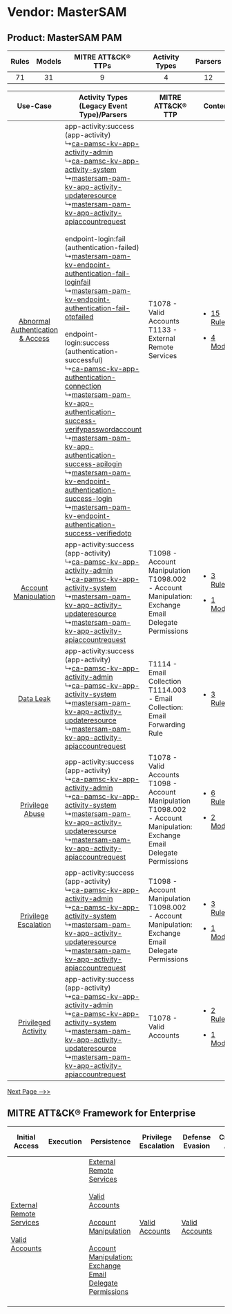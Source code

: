 Vendor: MasterSAM
=================
Product: MasterSAM PAM
----------------------
| Rules | Models | MITRE ATT&CK® TTPs | Activity Types | Parsers |
|:-----:|:------:|:------------------:|:--------------:|:-------:|
|  71   |   31   |         9          |       4        |   12    |

|    Use-Case    | Activity Types (Legacy Event Type)/Parsers    | MITRE ATT&CK® TTP    | Content    |
|:----:| ---- | ---- | ---- |
| [Abnormal Authentication & Access](../../../UseCases/uc_abnormal_authentication_&_access.md) |  app-activity:success (app-activity)<br> ↳[ca-pamsc-kv-app-activity-admin](Ps/pC_capamsckvappactivityadmin.md)<br> ↳[ca-pamsc-kv-app-activity-system](Ps/pC_capamsckvappactivitysystem.md)<br> ↳[mastersam-pam-kv-app-activity-updateresource](Ps/pC_mastersampamkvappactivityupdateresource.md)<br> ↳[mastersam-pam-kv-app-activity-apiaccountrequest](Ps/pC_mastersampamkvappactivityapiaccountrequest.md)<br><br> endpoint-login:fail (authentication-failed)<br> ↳[mastersam-pam-kv-endpoint-authentication-fail-loginfail](Ps/pC_mastersampamkvendpointauthenticationfailloginfail.md)<br> ↳[mastersam-pam-kv-endpoint-authentication-fail-otpfailed](Ps/pC_mastersampamkvendpointauthenticationfailotpfailed.md)<br><br> endpoint-login:success (authentication-successful)<br> ↳[ca-pamsc-kv-app-authentication-connection](Ps/pC_capamsckvappauthenticationconnection.md)<br> ↳[mastersam-pam-kv-app-authentication-success-verifypasswordaccount](Ps/pC_mastersampamkvappauthenticationsuccessverifypasswordaccount.md)<br> ↳[mastersam-pam-kv-app-authentication-success-apilogin](Ps/pC_mastersampamkvappauthenticationsuccessapilogin.md)<br> ↳[mastersam-pam-kv-endpoint-authentication-success-login](Ps/pC_mastersampamkvendpointauthenticationsuccesslogin.md)<br> ↳[mastersam-pam-kv-endpoint-authentication-success-verifiedotp](Ps/pC_mastersampamkvendpointauthenticationsuccessverifiedotp.md)<br> | T1078 - Valid Accounts<br>T1133 - External Remote Services<br>    | [<ul><li>15 Rules</li></ul><ul><li>4 Models</li></ul>](RM/r_m_mastersam_mastersam_pam_Abnormal_Authentication_&_Access.md) |
|    [Account Manipulation](../../../UseCases/uc_account_manipulation.md)    |  app-activity:success (app-activity)<br> ↳[ca-pamsc-kv-app-activity-admin](Ps/pC_capamsckvappactivityadmin.md)<br> ↳[ca-pamsc-kv-app-activity-system](Ps/pC_capamsckvappactivitysystem.md)<br> ↳[mastersam-pam-kv-app-activity-updateresource](Ps/pC_mastersampamkvappactivityupdateresource.md)<br> ↳[mastersam-pam-kv-app-activity-apiaccountrequest](Ps/pC_mastersampamkvappactivityapiaccountrequest.md)<br>    | T1098 - Account Manipulation<br>T1098.002 - Account Manipulation: Exchange Email Delegate Permissions<br>    | [<ul><li>3 Rules</li></ul><ul><li>1 Models</li></ul>](RM/r_m_mastersam_mastersam_pam_Account_Manipulation.md)    |
|    [Data Leak](../../../UseCases/uc_data_leak.md)    |  app-activity:success (app-activity)<br> ↳[ca-pamsc-kv-app-activity-admin](Ps/pC_capamsckvappactivityadmin.md)<br> ↳[ca-pamsc-kv-app-activity-system](Ps/pC_capamsckvappactivitysystem.md)<br> ↳[mastersam-pam-kv-app-activity-updateresource](Ps/pC_mastersampamkvappactivityupdateresource.md)<br> ↳[mastersam-pam-kv-app-activity-apiaccountrequest](Ps/pC_mastersampamkvappactivityapiaccountrequest.md)<br>    | T1114 - Email Collection<br>T1114.003 - Email Collection: Email Forwarding Rule<br>    | [<ul><li>3 Rules</li></ul>](RM/r_m_mastersam_mastersam_pam_Data_Leak.md)    |
|    [Privilege Abuse](../../../UseCases/uc_privilege_abuse.md)    |  app-activity:success (app-activity)<br> ↳[ca-pamsc-kv-app-activity-admin](Ps/pC_capamsckvappactivityadmin.md)<br> ↳[ca-pamsc-kv-app-activity-system](Ps/pC_capamsckvappactivitysystem.md)<br> ↳[mastersam-pam-kv-app-activity-updateresource](Ps/pC_mastersampamkvappactivityupdateresource.md)<br> ↳[mastersam-pam-kv-app-activity-apiaccountrequest](Ps/pC_mastersampamkvappactivityapiaccountrequest.md)<br>    | T1078 - Valid Accounts<br>T1098 - Account Manipulation<br>T1098.002 - Account Manipulation: Exchange Email Delegate Permissions<br> | [<ul><li>6 Rules</li></ul><ul><li>2 Models</li></ul>](RM/r_m_mastersam_mastersam_pam_Privilege_Abuse.md)    |
|    [Privilege Escalation](../../../UseCases/uc_privilege_escalation.md)    |  app-activity:success (app-activity)<br> ↳[ca-pamsc-kv-app-activity-admin](Ps/pC_capamsckvappactivityadmin.md)<br> ↳[ca-pamsc-kv-app-activity-system](Ps/pC_capamsckvappactivitysystem.md)<br> ↳[mastersam-pam-kv-app-activity-updateresource](Ps/pC_mastersampamkvappactivityupdateresource.md)<br> ↳[mastersam-pam-kv-app-activity-apiaccountrequest](Ps/pC_mastersampamkvappactivityapiaccountrequest.md)<br>    | T1098 - Account Manipulation<br>T1098.002 - Account Manipulation: Exchange Email Delegate Permissions<br>    | [<ul><li>3 Rules</li></ul><ul><li>1 Models</li></ul>](RM/r_m_mastersam_mastersam_pam_Privilege_Escalation.md)    |
|    [Privileged Activity](../../../UseCases/uc_privileged_activity.md)    |  app-activity:success (app-activity)<br> ↳[ca-pamsc-kv-app-activity-admin](Ps/pC_capamsckvappactivityadmin.md)<br> ↳[ca-pamsc-kv-app-activity-system](Ps/pC_capamsckvappactivitysystem.md)<br> ↳[mastersam-pam-kv-app-activity-updateresource](Ps/pC_mastersampamkvappactivityupdateresource.md)<br> ↳[mastersam-pam-kv-app-activity-apiaccountrequest](Ps/pC_mastersampamkvappactivityapiaccountrequest.md)<br>    | T1078 - Valid Accounts<br>    | [<ul><li>2 Rules</li></ul><ul><li>1 Models</li></ul>](RM/r_m_mastersam_mastersam_pam_Privileged_Activity.md)    |
[Next Page -->>](2_ds_mastersam_mastersam_pam.md)

MITRE ATT&CK® Framework for Enterprise
--------------------------------------
| Initial Access                                                                                                                                   | Execution | Persistence                                                                                                                                                                                                                                                                                                                                 | Privilege Escalation                                                | Defense Evasion                                                     | Credential Access | Discovery | Lateral Movement | Collection                                                                                                                                                                                                                                                   | Command and Control                                                                                                                       | Exfiltration | Impact |
| ------------------------------------------------------------------------------------------------------------------------------------------------ | --------- | ------------------------------------------------------------------------------------------------------------------------------------------------------------------------------------------------------------------------------------------------------------------------------------------------------------------------------------------- | ------------------------------------------------------------------- | ------------------------------------------------------------------- | ----------------- | --------- | ---------------- | ------------------------------------------------------------------------------------------------------------------------------------------------------------------------------------------------------------------------------------------------------------ | ----------------------------------------------------------------------------------------------------------------------------------------- | ------------ | ------ |
| [External Remote Services](https://attack.mitre.org/techniques/T1133)<br><br>[Valid Accounts](https://attack.mitre.org/techniques/T1078)<br><br> |           | [External Remote Services](https://attack.mitre.org/techniques/T1133)<br><br>[Valid Accounts](https://attack.mitre.org/techniques/T1078)<br><br>[Account Manipulation](https://attack.mitre.org/techniques/T1098)<br><br>[Account Manipulation: Exchange Email Delegate Permissions](https://attack.mitre.org/techniques/T1098/002)<br><br> | [Valid Accounts](https://attack.mitre.org/techniques/T1078)<br><br> | [Valid Accounts](https://attack.mitre.org/techniques/T1078)<br><br> |                   |           |                  | [Data from Information Repositories](https://attack.mitre.org/techniques/T1213)<br><br>[Email Collection](https://attack.mitre.org/techniques/T1114)<br><br>[Email Collection: Email Forwarding Rule](https://attack.mitre.org/techniques/T1114/003)<br><br> | [Proxy: Multi-hop Proxy](https://attack.mitre.org/techniques/T1090/003)<br><br>[Proxy](https://attack.mitre.org/techniques/T1090)<br><br> |              |        |